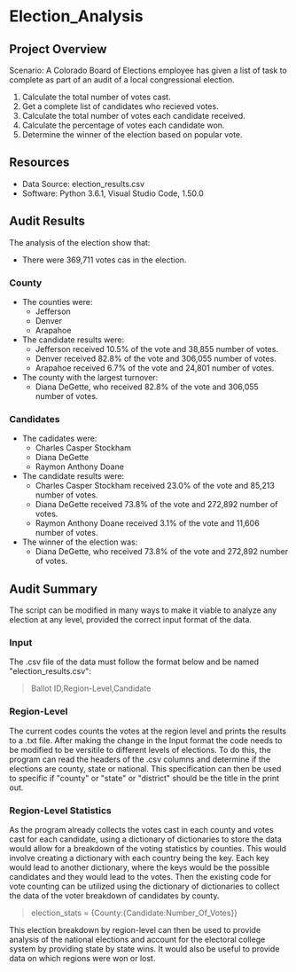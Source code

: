 # Election_Analysis

## Project Overview
Scenario: A Colorado Board of Elections employee has given a list of task to complete as part of an audit of a local congressional election.

1. Calculate the total number of votes cast.
2. Get a complete list of candidates who recieved votes.
3. Calculate the total number of votes each candidate received.
4. Calculate the percentage of votes each candidate won.
5. Determine the winner of the election based on popular vote.

## Resources
- Data Source: election_results.csv
- Software: Python 3.6.1, Visual Studio Code, 1.50.0

## Audit Results
The analysis of the election show that:
- There were 369,711 votes cas in the election.
### County
 - The counties were:
    - Jefferson
    - Denver
    - Arapahoe
- The candidate results were:
    - Jefferson received 10.5% of the vote and 38,855 number of votes.
    - Denver received 82.8% of the vote and 306,055 number of votes.
    - Arapahoe received 6.7% of the vote and 24,801 number of votes.
- The county with the largest turnover:
    - Diana DeGette, who received 82.8% of the vote and 306,055 number of votes.
    
### Candidates
- The cadidates were:
    - Charles Casper Stockham
    - Diana DeGette
    - Raymon Anthony Doane
- The candidate results were:
    - Charles Casper Stockham received 23.0% of the vote and 85,213 number of votes.
    - Diana DeGette received 73.8% of the vote and 272,892 number of votes.
    - Raymon Anthony Doane received 3.1% of the vote and 11,606 number of votes.
- The winner of the election was:
    - Diana DeGette, who received 73.8% of the vote and 272,892 number of votes. 
 
## Audit Summary
The script can be modified in many ways to make it viable to analyze any election at any level, provided the correct input format of the data.
### Input
The .csv file of the data must follow the format below and be named "election_results.csv":
> Ballot ID,Region-Level,Candidate

### Region-Level
The current codes counts the votes at the region level and prints the results to a .txt file. After making the change in the Input format the code needs to be modified to be versitile to different levels of elections.
To do this, the program can read the headers of the .csv columns and determine if the elections are county, state or national. This specification can then be used to specific if "county" or "state" or "district" should be the title in the print out.

### Region-Level Statistics
As the program already collects the votes cast in each county and votes cast for each candidate, using a dictionary of dictionaries to store the data would allow for a breakdown of the voting statistics by counties.
This would involve creating a dictionary with each country being the key. Each key would lead to another dictionary, where the keys would be the possible candidates and they would lead to the votes. Then the existing code for vote counting can be utilized using the dictionary of dictionaries to collect the data of the voter breakdown of candidates by county. 
> election_stats = {County:{Candidate:Number_Of_Votes}}

This election breakdown by region-level can then be used to provide analysis of the national elections and account for the electoral college system by providing state by state wins. It would also be useful to provide data on which regions were won or lost. 
